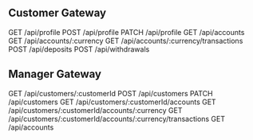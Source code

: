 ## Customer Gateway

GET   /api/profile
POST  /api/profile
PATCH /api/profile
GET   /api/accounts
GET   /api/accounts/:currency
GET   /api/accounts/:currency/transactions
POST  /api/deposits
POST  /api/withdrawals

## Manager Gateway

GET   /api/customers/:customerId
POST  /api/customers
PATCH /api/customers
GET   /api/customers/:customerId/accounts
GET   /api/customers/:customerId/accounts/:currency
GET   /api/customers/:customerId/accounts/:currency/transactions
GET   /api/accounts